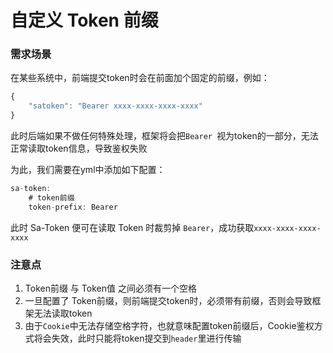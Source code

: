 # 自定义 Token 前缀

### 需求场景

在某些系统中，前端提交token时会在前面加个固定的前缀，例如：

``` js
{
	"satoken": "Bearer xxxx-xxxx-xxxx-xxxx"
}
```

此时后端如果不做任何特殊处理，框架将会把`Bearer `视为token的一部分，无法正常读取token信息，导致鉴权失败

为此，我们需要在yml中添加如下配置：
``` java
sa-token: 
	# token前缀
	token-prefix: Bearer
```

此时 Sa-Token 便可在读取 Token 时裁剪掉 `Bearer`，成功获取`xxxx-xxxx-xxxx-xxxx`


### 注意点

1. Token前缀  与 Token值 之间必须有一个空格
2. 一旦配置了 Token前缀，则前端提交token时，必须带有前缀，否则会导致框架无法读取token 
3. 由于`Cookie`中无法存储空格字符，也就意味配置token前缀后，Cookie鉴权方式将会失效，此时只能将token提交到`header`里进行传输

